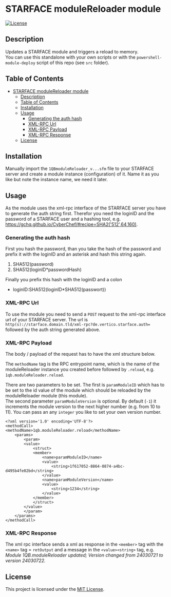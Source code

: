 # STARFACE moduleReloader module

[![License](https://img.shields.io/badge/license-MIT-blue.svg)](LICENSE)

## Description
Updates a STARFACE module and triggers a reload to memory.  
You can use this standalone with your own scripts or with the `powershell-module-deploy` script of this repo (see `src` folder).

## Table of Contents
- [STARFACE moduleReloader module](#starface-modulereloader-module)
  - [Description](#description)
  - [Table of Contents](#table-of-contents)
  - [Installation](#installation)
  - [Usage](#usage)
    - [Generating the auth hash](#generating-the-auth-hash)
    - [XML-RPC Url](#xml-rpc-url)
    - [XML-RPC Payload](#xml-rpc-payload)
    - [XML-RPC Response](#xml-rpc-response)
  - [License](#license)


## Installation
Manually import the `1QBmoduleReloader_v...sfm` file to your STARFACE server and create a module instance (configuration) of it. Name it as you like but note the instance name, we need it later.

## Usage
As the module uses the xml-rpc interface of the STARFACE server you have to generate the auth string first. Therefor you need the loginID and the password of a STARFACE user and a hashing tool, e.g. https://gchq.github.io/CyberChef/#recipe=SHA2('512',64,160).  

### Generating the auth hash
First you hash the password, than you take the hash of the password and prefix it with the loginID and an asterisk and hash this string again.

1. SHA512(password)
2. SHA512(loginID*passwordHash)

Finally you prefix this hash with the loginID and a colon
- loginID:SHA512(loginID*SHA512(passwort))

### XML-RPC Url
To use the module you need to send a `POST` request to the xml-rpc interface url of your STARFACE server. The url is `http(s)://starface.domain.tld/xml-rpc?de.vertico.starface.auth=` followed by the auth string generated above.

### XML-RPC Payload
The body / payload of the request has to have the xml structure below.  

The `methodName` tag is the RPC entrypoint name, which is the name of the moduleReloader instance you created before followed by `.reload`, e.g. `1qb.moduleReloader.reload`.  

There are two parameters to be set. The first is `paramModuleID` which has to be set to the id value of the module which should be reloaded by the moduleReloader module (this module).  
The second parameter `paramModuleVersion` is optional. By default (`-1`) it increments the module version to the next higher number (e.g. from 10 to 11). You can pass an any `integer` you like to set your own version number.


```
<?xml version='1.0' encoding='UTF-8'?>
<methodCall>
<methodName>1qb.moduleReloader.reload</methodName>
    <params>
        <param>
        <value>
            <struct>
            <member>
                <name>paramModuleID</name>
                <value>
                    <string>1f617052-8864-0874-a4bc-d495b4fe02bd</string>
                </value>
                <name>paramModuleVersion</name>
                <value>
                    <string>1234</string>
                </value>
            </member>          
            </struct>
        </value>
        </param>
    </params>    
</methodCall>
```

### XML-RPC Response
The xml rpc interface sends a xml as response in the `<member>` tag with the `<name>` tag = `retOutput` and a message in the `<value><string>` tag, e.g. _Module 1QB.moduleReloader updated; Version changed from 24030721 to version 24030722._

## License
This project is licensed under the [MIT License](LICENSE).
